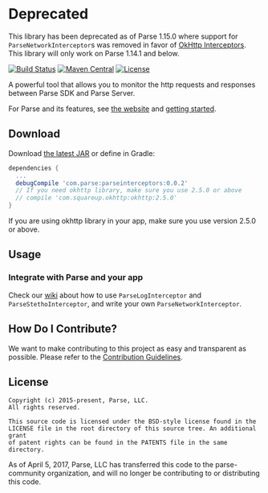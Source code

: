 # Deprecated
This library has been deprecated as of Parse 1.15.0 where support for `ParseNetworkInterceptor`s was removed in favor of [OkHttp Interceptors](https://github.com/square/okhttp/wiki/Interceptors). This library will only work on Parse 1.14.1 and below.

[![Build Status][build-status-svg]][build-status-link]
[![Maven Central][maven-svg]][maven-link]
[![License][license-svg]][license-link]

A powerful tool that allows you to monitor the http requests and responses between Parse SDK and Parse Server.

For Parse and its features, see [the website][parse.com] and [getting started][guide].

## Download
Download [the latest JAR][latest] or define in Gradle:

```groovy
dependencies {
  ...
  debugCompile 'com.parse:parseinterceptors:0.0.2'
  // If you need okhttp library, make sure you use 2.5.0 or above
  // compile 'com.squareup.okhttp:okhttp:2.5.0'
}
```
If you are using okhttp library in your app, make sure you use version 2.5.0 or above.

## Usage

### Integrate with Parse and your app
Check our [wiki][wiki] about how to use `ParseLogInterceptor` and `ParseStethoInterceptor`, and write your own `ParseNetworkInterceptor`.

## How Do I Contribute?
We want to make contributing to this project as easy and transparent as possible. Please refer to the [Contribution Guidelines](CONTRIBUTING.md).

## License
    Copyright (c) 2015-present, Parse, LLC.
    All rights reserved.

    This source code is licensed under the BSD-style license found in the
    LICENSE file in the root directory of this source tree. An additional grant
    of patent rights can be found in the PATENTS file in the same directory.

As of April 5, 2017, Parse, LLC has transferred this code to the parse-community organization, and will no longer be contributing to or distributing this code.

 [wiki]: https://github.com/ParsePlatform/ParseInterceptors-Android/wiki
 [parse.com]: https://www.parse.com/products/android
 [guide]: https://www.parse.com/docs/android/guide
 [build-status-svg]: https://travis-ci.org/ParsePlatform/ParseInterceptors-Android.svg?branch=master
 [build-status-link]: https://travis-ci.org/ParsePlatform/ParseInterceptors-Android
 [maven-svg]: https://maven-badges.herokuapp.com/maven-central/com.parse/parseinterceptors/badge.svg?style=flat
 [maven-link]: https://maven-badges.herokuapp.com/maven-central/com.parse/parseinterceptors
 [license-svg]: https://img.shields.io/badge/license-BSD-lightgrey.svg
 [license-link]: https://github.com/ParsePlatform/ParseInterceptors-Android/blob/master/LICENSE
 [latest]: https://search.maven.org/remote_content?g=com.parse&a=parseinterceptors&v=LATEST
